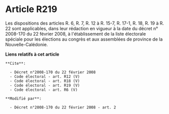 # Article R219

Les dispositions des articles R. 6, R. 7, R. 12 à R. 15-7, R. 17-1, R. 18, R. 19 à R. 22 sont applicables, dans leur
rédaction en vigueur à la date du décret n° 2008-170 du 22 février 2008, à l'établissement de la liste électorale spéciale
pour les élections au congrès et aux assemblées de province de la Nouvelle-Calédonie.

**Liens relatifs à cet article**

	**Cite**:

	  - Décret n°2008-170 du 22 février 2008
	  - Code électoral - art. R12 (V)
	  - Code électoral - art. R18 (V)
	  - Code électoral - art. R19 (V)
	  - Code électoral - art. R6 (V)

	**Modifié par**:

	  - Décret n°2008-170 du 22 février 2008 - art. 2
